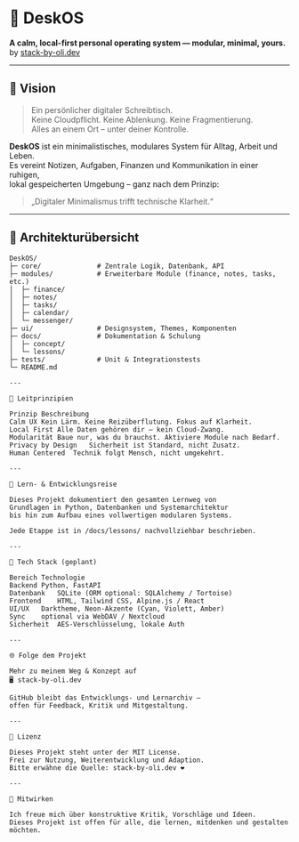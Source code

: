 # 🌙 DeskOS  
**A calm, local-first personal operating system — modular, minimal, yours.**  
by [stack-by-oli.dev](https://stack-by-oli.dev)

---

## 🧭 Vision

> Ein persönlicher digitaler Schreibtisch.  
> Keine Cloudpflicht. Keine Ablenkung. Keine Fragmentierung.  
> Alles an einem Ort – unter deiner Kontrolle.

**DeskOS** ist ein minimalistisches, modulares System für Alltag, Arbeit und Leben.  
Es vereint Notizen, Aufgaben, Finanzen und Kommunikation in einer ruhigen,  
lokal gespeicherten Umgebung – ganz nach dem Prinzip:

> „Digitaler Minimalismus trifft technische Klarheit.“

---

## 🧩 Architekturübersicht

```plaintext
DeskOS/
├─ core/              # Zentrale Logik, Datenbank, API
├─ modules/           # Erweiterbare Module (finance, notes, tasks, etc.)
│  ├─ finance/
│  ├─ notes/
│  ├─ tasks/
│  ├─ calendar/
│  └─ messenger/
├─ ui/                # Designsystem, Themes, Komponenten
├─ docs/              # Dokumentation & Schulung
│  ├─ concept/
│  └─ lessons/
├─ tests/             # Unit & Integrationstests
└─ README.md

---

🌱 Leitprinzipien

Prinzip	Beschreibung
Calm UX	Kein Lärm. Keine Reizüberflutung. Fokus auf Klarheit.
Local First	Alle Daten gehören dir – kein Cloud-Zwang.
Modularität	Baue nur, was du brauchst. Aktiviere Module nach Bedarf.
Privacy by Design	Sicherheit ist Standard, nicht Zusatz.
Human Centered	Technik folgt Mensch, nicht umgekehrt.

---

🧠 Lern- & Entwicklungsreise

Dieses Projekt dokumentiert den gesamten Lernweg von
Grundlagen in Python, Datenbanken und Systemarchitektur
bis hin zum Aufbau eines vollwertigen modularen Systems.

Jede Etappe ist in /docs/lessons/ nachvollziehbar beschrieben.

---

🧰 Tech Stack (geplant)

Bereich	Technologie
Backend	Python, FastAPI
Datenbank	SQLite (ORM optional: SQLAlchemy / Tortoise)
Frontend	HTML, Tailwind CSS, Alpine.js / React
UI/UX	Darktheme, Neon-Akzente (Cyan, Violett, Amber)
Sync	optional via WebDAV / Nextcloud
Sicherheit	AES-Verschlüsselung, lokale Auth

---

🌐 Folge dem Projekt

Mehr zu meinem Weg & Konzept auf
🖥️ stack-by-oli.dev

GitHub bleibt das Entwicklungs- und Lernarchiv –
offen für Feedback, Kritik und Mitgestaltung.

---

📜 Lizenz

Dieses Projekt steht unter der MIT License.
Frei zur Nutzung, Weiterentwicklung und Adaption.
Bitte erwähne die Quelle: stack-by-oli.dev ❤️

---

🤝 Mitwirken

Ich freue mich über konstruktive Kritik, Vorschläge und Ideen.
Dieses Projekt ist offen für alle, die lernen, mitdenken und gestalten möchten.

